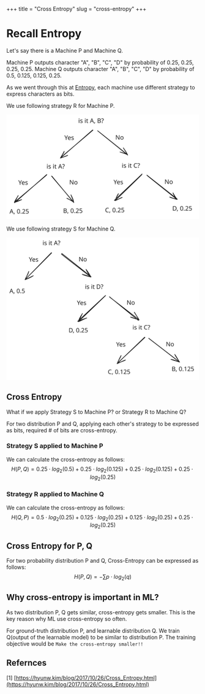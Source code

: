 +++
title = "Cross Entropy"
slug = "cross-entropy"
+++

# Recall Entropy

Let's say there is a Machine P and Machine Q.

Machine P outputs character "A", "B", "C", "D" by probability of 0.25, 0.25, 0.25, 0.25.
Machine Q outputs character "A", "B", "C", "D" by probability of 0.5, 0.125, 0.125, 0.25.

As we went through this at [Entropy](@/Machine-Learning-Basic/entropy/index.md), each machine use different strategy to express characters as bits.

We use following strategy R for Machine P.

<img src="machineP.svg" alt="Strategy R for Machine P"/>

We use following strategy S for Machine Q.

<img src="machineQ.svg" alt="Strategy Q for Machine Q"/>

## Cross Entropy

What if we apply Strategy S to Machine P? or Strategy R to Machine Q?

For two distribution P and Q, applying each other's strategy to be expressed as bits, required # of bits are cross-entropy.

### Strategy S applied to Machine P

We can calculate the cross-entropy as follows:
$$H(P, Q) = 0.25 \cdot log_2(0.5)+0.25 \cdot log_2(0.125)+ 0.25 \cdot log_2(0.125)+0.25 \cdot log_2(0.25)$$

### Strategy R applied to Machine Q

We can calculate the cross-entropy as follows:
$$H(Q, P) = 0.5 \cdot log_2(0.25)+0.125 \cdot log_2(0.25)+0.125 \cdot log_2(0.25)+0.25 \cdot log_2(0.25)$$

## Cross Entropy for P, Q

For two probability distribution P and Q, Cross-Entropy can be expressed as follows:
$$H(P, Q) = -\sum p \cdot log_2(q)$$

## Why cross-entropy is important in ML?

As two distribution P, Q gets similar, cross-entropy gets smaller. This is the key reason why ML use cross-entropy so often.

For ground-truth distribution P, and learnable distribution Q. We train Q(output of the learnable model) to be similar to distribution P. The training objective would be `Make the cross-entropy smaller!!`

## Refernces

[1] [https://hyunw.kim/blog/2017/10/26/Cross_Entropy.html](https://hyunw.kim/blog/2017/10/26/Cross_Entropy.html)
